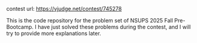 contest url: https://vjudge.net/contest/745278


This is the code repository for the problem set of NSUPS 2025 Fall Pre-Bootcamp. I have just solved these problems during the contest, and I will try to provide more explanations later.